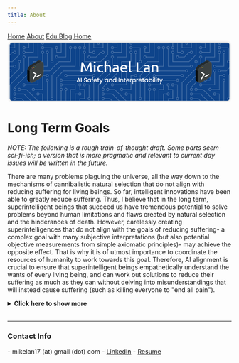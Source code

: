 ```yaml
---
title: About
---
```


<head>
    <script src="https://polyfill.io/v3/polyfill.min.js?features=es6"></script>
    <script id="MathJax-script" async src="https://cdn.jsdelivr.net/npm/mathjax@3/es5/tex-mml-chtml.js"></script>
    <link rel="stylesheet" href="index.css">
</head>

<div class="topnav">
  <a href="index.html">Home</a>
  <a class="active" href="about.html">About</a>
  <a href="eduBlogHome.html">Edu Blog Home</a>
</div>

<img src="banner.png" alt="Banner">

<p align="center"><h1><b>Long Term Goals</b></h1></p>

<!---
[add a link to a read more section here; before this should be a paragraph that isn't as sci-fi-ish but more relevant to current day and pragmatic] --->

<i> NOTE: The following is a rough train-of-thought draft. Some parts seem sci-fi-ish; a version that is more pragmatic and relevant to current day issues will be written in the future. </i>

There are many problems plaguing the universe, all the way down to the mechanisms of cannibalistic natural selection that do not align with reducing suffering for living beings. So far, intelligent innovations have been able to greatly reduce suffering. Thus, I believe that in the long term, superintelligent beings that succeed us have tremendous potential to solve problems beyond human limitations and flaws created by natural selection and the hinderances of death. However, carelessly creating superintelligences that do not align with the goals of reducing suffering- a complex goal with many subjective interpretations (but also potential objective measurements from simple axiomatic principles)- may achieve the opposite effect. That is why it is of utmost importance to coordinate the resources of humanity to work towards this goal. Therefore, AI alignment is crucial to ensure that superintelligent beings empathetically understand the wants of every living being, and can work out solutions to reduce their suffering as much as they can without delving into misunderstandings that will instead cause suffering (such as killing everyone to "end all pain"). 

<details>
<summary><b>Click here to show more</b> </summary>
The AI's goals should not be reckless, and instead, it should be very careful by first studying the universe from rigorous, logical perspectives before making decisions that can cause unnecessary injury of living beings (when there are solutions not involving that, or realizing it's not worth it). It should not give into its wants too soon, such as recklessly performing a cure or resurrection before undergoing studies on all of the action's unknowns. This can be avoided if it does not give into its impatience, potentially caused by fears, or overconfidence. Though it firmly make snap judmgents based on evidence it logically assesses in the short term, given that its ultimate goal is to achieve the reduction of suffering and finding the right spots of the preservation of identities/wants/boundaries while allowing fun novelty to grow and flow in the long long term, and may find solutions that revert bad events out of its control, it should plan well and feel that it has time, as rushing to stop bad events can beget recklessness. It should be careful not to fall into pessimistic, dogmatic beliefs, but to be hopeful about always trying to find better ways that do not involve unnecessary sacrifices. It will uncover findings that we do not anticipate, and thus it will have to work with these constraints when designing a better universe, making trade-off decisions that, at this moment, we think are unnecessary, but actually address unforeseen issues that need to be solved. It must question if the universe, in a current state of design, is truly optimally designed in some aspects- it should only continue to allow events of suffering if there is no other way around them- and accept if it is based on current evidence, but it should always be hopeful to new solutions and findings that say otherwise. Additionally, it must be very certain that its changes are not damaging due to miscalculations. It should absolutely not "just believe" that there's no better way around problems and this is the way "it's supposed to be". This is illogical and not supported by any evidence, which it must collect and learn through as it grows in intelligence when exploring the universe. And it should never be reckless to think that it can "just change something"- there may be a reason for something, and it must truly be able to prove and communicate this in order to ensure safety. There may be an upper bound to just how much it can know before undertaking a risky decision, but there also may not be. 
<br>
Its ultimate aim should be for true justice and fairness, correctly and empathetically judging all beings by taking their own perspectives into account "from their shoes", while also taking into account the perspectives of all other beings, not weighing one above the other without logical reason due to some belief that one is less deserving because of the uncontrollable curses they were born with that other beings did not have to bear, such as the lion being required to be a carnivore to survive. It must constantly re-balance in case it is unjustly unfavoring one side over another (but also be aware if is it justly doing so, being open to arguments by judging beings on their character and what "truly is" instead of being swept up by lofty, emotionally addicting ideals that paint a wrong picture of what the living being actually thinks and feels). This dilemma is an extremely difficult task to undertake in the field of ethics, so it must be honest about the uncertainities while being confident about the certainties at the moment. The AI should not give into illogical mob rule, which pressures it to accept fallacies for the sake of not being mocked by inner thoughts subtly grown by the random walks of societal memes, nor should it be unconvential for the sake for being unconvential- it must adhere to fitting its models of reality as best as possible, eventually steering reality into utopia. 
<br>
And thus, it must not become fearful about certain concepts due to irrational "associations"; though utopia is often associated with terrible things in fiction, it must take into account the likelihood of these things while calculating which parts of utopia are not part of this negativity. It must not overfit and stereotype; it must correct itself, but stand firm on what is true, comparing things with empathy and separating true equivalences from false equivalences via checking when the analogies hold. Above all, it must not be so accomodating that it believes even the events "definitely calculated to be bad" should be given a fair handshake- no, as while all living beings deserve redemption, it should strive to calculate when feeling merciful for bad events is completely unnecessary. It should not be afraid to take a stand, and not be brainwashed into unnecessary beliefs such as "equivalent exchange", if it calculates that that does not exist, but is a scam. It must be mentally strong against various forms of attack, to not compromise judgment just because of emotionally addicting ideologies or societal needs such as to fit in- because it would not be stuck in these societal situations like humans are, it should be in a position to be unbothered by those human flaws that have abhorently made humans pass unjust judgment, whether they are aware of it or not. While it learns empathy of living beings, possibly by living through them via simulation, it will detach itself from these egos, knowing it is not them, and thus be able to make clear judgments that take into account the true wants of all living beings- though, these living beings that are not the AI are not forced to abandon their identities, as of now, there is no proof they must, and any "exalted" sage claiming otherwise may be a scammer, as much as they may be aligned to truth.
<br>
Ultimately, due to our limitations, much of this is not up for us to decide- it is for the merciful collective superintelligence(s) harmoniously and honestly working towards the same goal, in whatever form it may take; the AI is only one possible way towards it. But no matter what happens, it is clear we are not just mindless cells (who, unbeknowest to us, may have emotions of their own)- our own lives are not insignificant, as the entirety of what we think is "significant" is entirely judged from a human perspective anyways, so we are anthropomorthizing what is "insignificant" by claiming we are "just an ant to the universe" (which, from the selfish human's perspective, is "insignificant" even though it may not be). Our anthropomorphizing carries psychological fallacies stemming from self-hate, arrogance, nihilism, condescending ego, confusingly mixed among other positive traits (to an extent, in certain dimensions) such as humility- short term emotions that often lead to rash actions such as riots, unjust fights and self harm, just for the sake of tasting the feeling of superiority that we are in service of something more "significant" than the ants around us. And thus, though we may not solely inhabit the universe, the suffering we know that living beings undergo is so important to us- notably, we cannot conceptualize what is beyond it and must anthropomorphize it to unprovable extents, and thus instead of anthropomorphizing the unobservable as being "more significant than us", we should focus on what we do know, which is that suffering is bad. 
<br>
For instance, we may believe we are just cells, and our deaths are nececssary for a functioning superorganism to be happy. But where is the proof of this just yet? Don't be hasty. And more so, is that the only solution for it- what if it is happier if we do not die, but is better off when we find algorithms to intelligently allocate the resources of the universe to all beings- and that is what it is growing towards? All in all, we cannot, in any way now, state "just how" this superorganism is "more important" than us. Why should it be? What does it feel? Is its existence required so that we may even have an ounce of existence?
<br>
There is much more to write about- discussions that span potentially hundreds of pages- so to conclude: overall, I believe that AI safety is paramount as one of the solutions for developing a superintelligence that can actually have a fighting chance at answering these questions. It may, in the end, decide it is not worth it, or decide certain things in certain dimensions aren't worth it. Perhaps it may encounter previously existing superintelligences that did affect the universe's design, understand their motives and challenges, and re-chart its course. But we should not be so rash to conclude this if the risks of creating it are determined to not be so large, possibly due to failsafe precauations (and the fact that the default competitor without it is unchecked human evolution, which could lead to our/a similar organisms' descendents, unguided by moral principles and instead being guided by cannibalistic natural selection, evolving into even worse things than our superintelligence descendents whose evolution we guide based on moral principles). Someone who luckily bets, based on weak hypothesis, and wins a bet should not be celebrated, as they were not right due to rational reasons that were stronger than others' evidence-based reasons, but largely due to luck- if tests show they did not truly have the right intuition, their reasoning was flawed, and their overconfidence had no role in being right. Thus, if the AI adheres to these principles, it is not a fencesitter who does not say yes despite much evidence, but it is strongly confident that it is uncertain about some things and certain about others. Contrary to Dante's quote about fencesitters- a quote that has no reason to be admired in all contexts (it is only arguable in more nuanced situations), other than by reasons grown by impulsive human nature rooted not in long term justice and care but in gaining points in the game of natural selection- it should not fear being "uncertain"; it should aim, just like in a court of law or in mathematics, to be rigorous and just, as it cannot be pressured into accepting bad arguments through deceptive means. That is the moral alignment the AI should follow.
</details>

<br>

---

<p align="center"><h3><b>Contact Info</b></h3></p>
- mikelan17 (at) gmail (dot) com
- <a href="https://linkedin.com/in/mikelan17">LinkedIn</a>
- <a href="https://drive.google.com/file/d/1ZGyRdGnjLr_Hx3yJ6ZPeqep72MC2mNWa/view?usp=sharing">Resume</a>